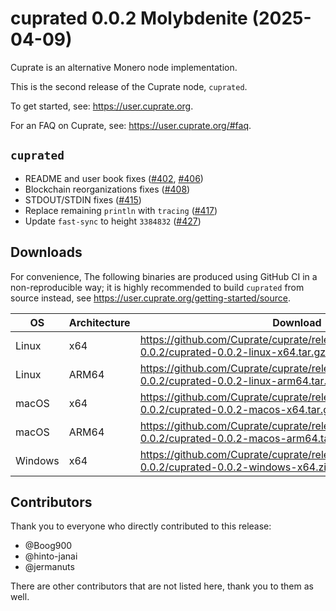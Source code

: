 # cuprated 0.0.2 Molybdenite (2025-04-09)
Cuprate is an alternative Monero node implementation.

This is the second release of the Cuprate node, `cuprated`.

To get started, see: <https://user.cuprate.org>.

For an FAQ on Cuprate, see: <https://user.cuprate.org/#faq>.

## `cuprated`
- README and user book fixes ([#402](https://github.com/Cuprate/cuprate/pull/402), [#406](https://github.com/Cuprate/cuprate/pull/406))
- Blockchain reorganizations fixes ([#408](https://github.com/Cuprate/cuprate/pull/408))
- STDOUT/STDIN fixes ([#415](https://github.com/Cuprate/cuprate/pull/415))
- Replace remaining `println` with `tracing` ([#417](https://github.com/Cuprate/cuprate/pull/417))
- Update `fast-sync` to height `3384832` ([#427](https://github.com/Cuprate/cuprate/pull/427))

## Downloads
For convenience, The following binaries are produced using GitHub CI in a non-reproducible way; it is highly recommended to build `cuprated` from source instead, see <https://user.cuprate.org/getting-started/source>.

| OS      | Architecture | Download |
|---------|--------------|----------|
| Linux   | x64          | <https://github.com/Cuprate/cuprate/releases/download/cuprated-0.0.2/cuprated-0.0.2-linux-x64.tar.gz>
| Linux   | ARM64        | <https://github.com/Cuprate/cuprate/releases/download/cuprated-0.0.2/cuprated-0.0.2-linux-arm64.tar.gz>
| macOS   | x64          | <https://github.com/Cuprate/cuprate/releases/download/cuprated-0.0.2/cuprated-0.0.2-macos-x64.tar.gz>
| macOS   | ARM64        | <https://github.com/Cuprate/cuprate/releases/download/cuprated-0.0.2/cuprated-0.0.2-macos-arm64.tar.gz>
| Windows | x64          | <https://github.com/Cuprate/cuprate/releases/download/cuprated-0.0.2/cuprated-0.0.2-windows-x64.zip>

## Contributors
Thank you to everyone who directly contributed to this release:

- @Boog900
- @hinto-janai
- @jermanuts

There are other contributors that are not listed here, thank you to them as well.
